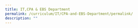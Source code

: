 ```yaml
---
title: IT,CPA & EBS Department
permalink: /curriculum/IT/CPA-and-EBS-Department/permalink/
description: ""
---
```


